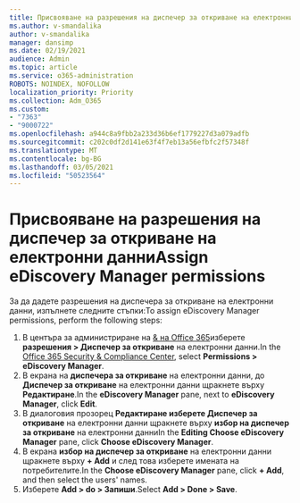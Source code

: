 ```yaml
---
title: Присвояване на разрешения на диспечер за откриване на електронни данни
ms.author: v-smandalika
author: v-smandalika
manager: dansimp
ms.date: 02/19/2021
audience: Admin
ms.topic: article
ms.service: o365-administration
ROBOTS: NOINDEX, NOFOLLOW
localization_priority: Priority
ms.collection: Adm_O365
ms.custom:
- "7363"
- "9000722"
ms.openlocfilehash: a944c8a9fbb2a233d36b6ef1779227d3a079adfb
ms.sourcegitcommit: c202c0df2d141e63f4f7eb13a56efbfc2f57348f
ms.translationtype: MT
ms.contentlocale: bg-BG
ms.lasthandoff: 03/05/2021
ms.locfileid: "50523564"
---
```

# <a name="assign-ediscovery-manager-permissions"></a><span data-ttu-id="69b77-102">Присвояване на разрешения на диспечер за откриване на електронни данни</span><span class="sxs-lookup"><span data-stu-id="69b77-102">Assign eDiscovery Manager permissions</span></span>

<span data-ttu-id="69b77-103">За да дадете разрешения на диспечера за откриване на електронни данни, изпълнете следните стъпки:</span><span class="sxs-lookup"><span data-stu-id="69b77-103">To assign eDiscovery Manager permissions, perform the following steps:</span></span>

1. <span data-ttu-id="69b77-104">В центъра за администриране на [& на Office 365](https://sip.protection.office.com/)изберете **разрешения > Диспечер за откриване** на електронни данни.</span><span class="sxs-lookup"><span data-stu-id="69b77-104">In the [Office 365 Security & Compliance Center](https://sip.protection.office.com/), select **Permissions > eDiscovery Manager**.</span></span>
2. <span data-ttu-id="69b77-105">В екрана на **диспечера за откриване** на електронни данни, до **Диспечер за откриване** на електронни данни щракнете върху **Редактиране**.</span><span class="sxs-lookup"><span data-stu-id="69b77-105">In the **eDiscovery Manager** pane, next to **eDiscovery Manager**, click **Edit**.</span></span>
3. <span data-ttu-id="69b77-106">В диалоговия прозорец **Редактиране изберете Диспечер за откриване** на електронни данни щракнете върху **избор на диспечер за откриване** на електронни данни</span><span class="sxs-lookup"><span data-stu-id="69b77-106">In the **Editing Choose eDiscovery Manager** pane, click **Choose eDiscovery Manager**.</span></span>
4. <span data-ttu-id="69b77-107">В екрана **избор на диспечер за откриване** на електронни данни щракнете върху **+ Add** и след това изберете имената на потребителите.</span><span class="sxs-lookup"><span data-stu-id="69b77-107">In the **Choose eDiscovery Manager** pane, click **+ Add**, and then select the users' names.</span></span>
5. <span data-ttu-id="69b77-108">Изберете **Add > do > Запиши**.</span><span class="sxs-lookup"><span data-stu-id="69b77-108">Select **Add > Done > Save**.</span></span>